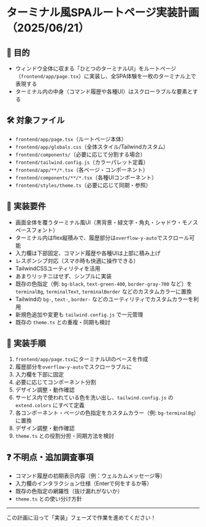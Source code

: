 # ターミナル風SPAルートページ実装計画（2025/06/21）

## 🎯 目的
- ウィンドウ全体に収まる「ひとつのターミナルUI」をルートページ（`frontend/app/page.tsx`）に実装し、全SPA体験を一枚のターミナル上で表現する
- ターミナル内の中身（コマンド履歴や各種UI）はスクローラブルな要素とする

## 🛠️ 対象ファイル
- `frontend/app/page.tsx`（ルートページ本体）
- `frontend/app/globals.css`（全体スタイル/Tailwindカスタム）
- `frontend/components/`（必要に応じて分割する場合）
- `frontend/tailwind.config.js`（カラーパレット定義）
- `frontend/app/**/*.tsx`（各ページ・コンポーネント）
- `frontend/components/**/*.tsx`（各種UIコンポーネント）
- `frontend/styles/theme.ts`（必要に応じて同期・参照）

## 📐 実装要件
- 画面全体を覆うターミナル風UI（黒背景・緑文字・角丸・シャドウ・モノスペースフォント）
- ターミナル内はflex縦積みで、履歴部分は`overflow-y-auto`でスクロール可能
- 入力欄は下部固定、コマンド履歴や各種UIは上部に積み上げ
- レスポンシブ対応（スマホ時も快適に操作できる）
- TailwindCSSユーティリティを活用
- あまりリッチニはせず、シンプルに実装
- 既存の色指定（例: `bg-black`, `text-green-400`, `border-gray-700` など）を `terminalBg`, `terminalText`, `terminalBorder` などのカスタムカラーに置換
- Tailwindの `bg-`, `text-`, `border-` などのユーティリティでカスタムカラーを利用
- 新規色追加や変更も `tailwind.config.js` で一元管理
- 既存の `theme.ts` との重複・同期も検討

## 📝 実装手順
1. `frontend/app/page.tsx`にターミナルUIのベースを作成
2. 履歴部分を`overflow-y-auto`でスクローラブルに
3. 入力欄を下部に固定
4. 必要に応じてコンポーネント分割
5. デザイン調整・動作確認
6. サービス内で使われている色を洗い出し、`tailwind.config.js` の `extend.colors` にすべて定義
7. 各コンポーネント・ページの色指定をカスタムカラー（例: `bg-terminalBg`）に置換
8. デザイン調整・動作確認
9. `theme.ts` との役割分担・同期方法を検討

## ❓ 不明点・追加調査事項
- コマンド履歴の初期表示内容（例：ウェルカムメッセージ等）
- 入力欄のインタラクション仕様（Enterで何をするか等）
- 既存の色指定の網羅性（抜け漏れがないか）
- `theme.ts` との使い分け方針

---

この計画に沿って「実装」フェーズで作業を進めてください！
